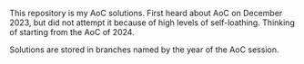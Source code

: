 This repository is my AoC solutions. First heard about AoC on December 2023, but did not attempt it because of high levels of self-loathing.
Thinking of starting from the AoC of 2024.

Solutions are stored in branches named by the year of the AoC session.
